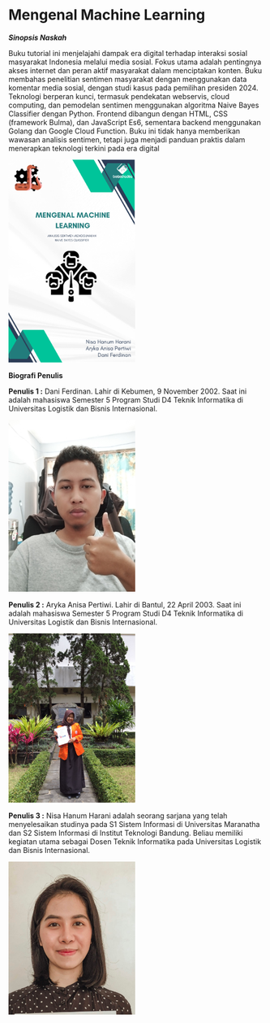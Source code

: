 # Mengenal Machine Learning

**_Sinopsis Naskah_**

Buku tutorial ini menjelajahi dampak era digital terhadap interaksi sosial masyarakat Indonesia melalui media sosial. Fokus utama adalah pentingnya akses internet dan peran aktif masyarakat dalam menciptakan konten. Buku membahas penelitian sentimen masyarakat dengan menggunakan data komentar media sosial, dengan studi kasus pada pemilihan presiden 2024. Teknologi berperan kunci, termasuk pendekatan webservis, cloud computing, dan pemodelan sentimen menggunakan algoritma Naive Bayes Classifier dengan Python. Frontend dibangun dengan HTML, CSS (framework Bulma), dan JavaScript Es6, sementara backend menggunakan Golang dan Google Cloud Function. Buku ini tidak hanya memberikan wawasan analisis sentimen, tetapi juga menjadi panduan praktis dalam menerapkan teknologi terkini pada era digital 

<img src='https://raw.githubusercontent.com/trensentimen/profile/main/cover_depan_buku.png' width='250'>



**Biografi Penulis**

**Penulis 1 :** Dani Ferdinan. Lahir di Kebumen, 9 November 2002. Saat ini adalah mahasiswa Semester 5 Program Studi D4 Teknik Informatika di Universitas Logistik dan Bisnis Internasional.

<img src='https://raw.githubusercontent.com/trensentimen/profile/main/dani.jpeg' width='250'>


**Penulis 2 :** Aryka Anisa Pertiwi. Lahir di Bantul, 22 April 2003. Saat ini adalah mahasiswa Semester 5 Program Studi D4 Teknik Informatika di Universitas Logistik dan Bisnis Internasional.

<img src='https://raw.githubusercontent.com/trensentimen/profile/main/aryka.jpg' width='250'>


**Penulis 3 :** Nisa Hanum Harani adalah seorang sarjana yang telah menyelesaikan studinya pada S1 Sistem Informasi di Universitas Maranatha dan S2 Sistem Informasi di Institut Teknologi Bandung. Beliau memiliki kegiatan utama sebagai Dosen Teknik Informatika pada Universitas Logistik dan Bisnis Internasional.

<img src='https://raw.githubusercontent.com/trensentimen/profile/main/Bu%20Nisa%20Hanum%20Harani.JPG' width='250'>

